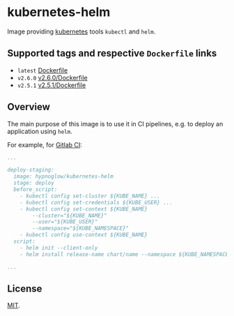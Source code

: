# kubernetes-helm

Image providing [kubernetes](http://kubernetes.io/) tools `kubectl` and `helm`.

## Supported tags and respective `Dockerfile` links

- `latest` [Dockerfile](https://github.com/hypnoglow/docker-kubernetes-helm/blob/master/Dockerfile)
- `v2.6.0` [v2.6.0/Dockerfile](https://github.com/hypnoglow/docker-kubernetes-helm/blob/v2.6.0/Dockerfile)
- `v2.5.1` [v2.5.1/Dockerfile](https://github.com/hypnoglow/docker-kubernetes-helm/blob/v2.5.1/Dockerfile)

## Overview

The main purpose of this image is to use it in CI pipelines, e.g. to deploy an
application using `helm`.

For example, for [Gitlab CI](https://about.gitlab.com/features/gitlab-ci-cd/):

```yaml
...

deploy-staging:
  image: hypnoglow/kubernetes-helm
  stage: deploy
  before_script:
    - kubectl config set-cluster ${KUBE_NAME} ...
    - kubectl config set-credentials ${KUBE_USER} ...
    - kubectl config set-context ${KUBE_NAME}
        --cluster="${KUBE_NAME}"
        --user="${KUBE_USER}"
        --namespace="${KUBE_NAMESPACE}"
    - kubectl config use-context ${KUBE_NAME}
  script:
    - helm init --client-only
    - helm install release-name chart/name --namespace ${KUBE_NAMESPACE}

...
```

## License

[MIT](https://github.com/hypnoglow/docker-kubernetes-helm/blob/master/LICENSE).
